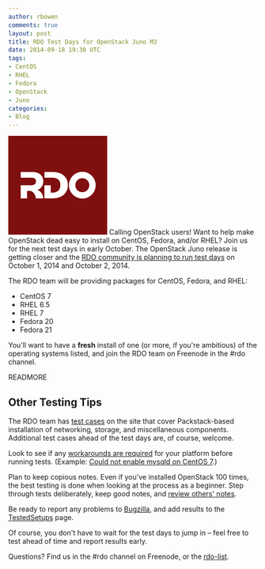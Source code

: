 ```yaml
---
author: rbowen
comments: true
layout: post
title: RDO Test Days for OpenStack Juno M3
date: 2014-09-18 19:30 UTC
tags:
- CentOS
- RHEL
- Fedora
- OpenStack
- Juno
categories:
- Blog
---
```

![](/images/blog/rdo-logo.png)
Calling OpenStack users! Want to help make OpenStack dead easy to install on CentOS, Fedora, and/or RHEL? Join us for the next test days in early October. The OpenStack Juno release is getting closer and the [RDO community is planning to run test days](https://openstack.redhat.com/RDO_test_day_Juno_milestone_3) on October 1, 2014 and October 2, 2014. 

The RDO team will be providing packages for CentOS, Fedora, and RHEL:

- CentOS 7
- RHEL 6.5
- RHEL 7
- Fedora 20
- Fedora 21

You'll want to have a **fresh** install of one (or more, if you're ambitious) of the operating systems listed, and join the RDO team on Freenode in the #rdo channel. 

READMORE

## Other Testing Tips

The RDO team has [test cases](https://openstack.redhat.com/RDO_test_day_Juno_milestone_3_test_cases) on the site that cover Packstack-based installation of networking, storage, and miscellaneous components. Additional test cases ahead of the test days are, of course, welcome. 

Look to see if any [workarounds are required](https://openstack.redhat.com/Workarounds) for your platform before running tests. (Example: [Could not enable mysqld on CentOS 7](https://bugzilla.redhat.com/show_bug.cgi?id=1138701).)

Plan to keep copious notes. Even if you've installed OpenStack 100 times, the best testing is done when looking at the process as a beginner. Step through tests deliberately, keep good notes, and [review others' notes](https://etherpad.openstack.org/p/rdo_juno_test_day_oct_2014). 

Be ready to report any problems to [Bugzilla](https://bugzilla.redhat.com/), and add results to the [TestedSetups](https://openstack.redhat.com/TestedSetups) page. 

Of course, you don't have to wait for the test days to jump in &ndash; feel free to test ahead of time and report results early.
 
Questions? Find us in the #rdo channel on Freenode, or the [rdo-list](https://www.redhat.com/mailman/listinfo/rdo-list).